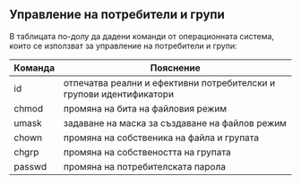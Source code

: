 ## Управление на потребители и групи

В таблицата по-долу да дадени команди от операционната система, които се използват за управление на потребители и групи:

| Команда | Пояснение                                                           |
| ------- | ------------------------------------------------------------------- |
| id      | отпечатва реални и ефективни потребителски и групови идентификатори |
| chmod   | промяна на бита на файловия режим                                   |
| umask	  | задаване на маска за създаване на файлов режим                      |
| chown	  | промяна на собственика на файла и групата                           |
| chgrp   | промяна на собствеността на групата                                 |
| passwd  | промяна на потребителската парола                                   |
